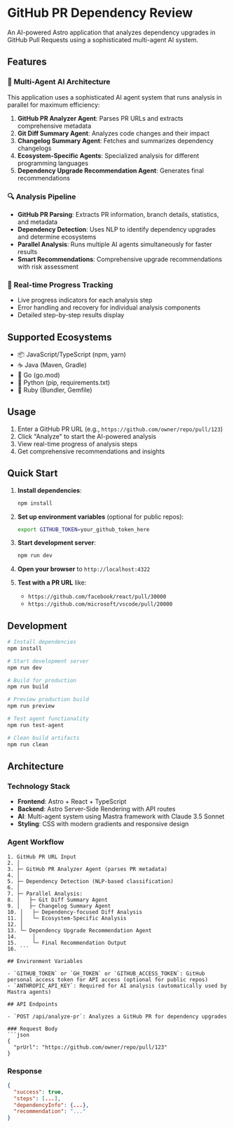 # GitHub PR Dependency Review

An AI-powered Astro application that analyzes dependency upgrades in GitHub Pull Requests using a sophisticated multi-agent AI system.

## Features

### 🤖 Multi-Agent AI Architecture
This application uses a sophisticated AI agent system that runs analysis in parallel for maximum efficiency:

1. **GitHub PR Analyzer Agent**: Parses PR URLs and extracts comprehensive metadata
2. **Git Diff Summary Agent**: Analyzes code changes and their impact
3. **Changelog Summary Agent**: Fetches and summarizes dependency changelogs
4. **Ecosystem-Specific Agents**: Specialized analysis for different programming languages
5. **Dependency Upgrade Recommendation Agent**: Generates final recommendations

### 🔍 Analysis Pipeline
- **GitHub PR Parsing**: Extracts PR information, branch details, statistics, and metadata
- **Dependency Detection**: Uses NLP to identify dependency upgrades and determine ecosystems
- **Parallel Analysis**: Runs multiple AI agents simultaneously for faster results
- **Smart Recommendations**: Comprehensive upgrade recommendations with risk assessment

### 🎯 Real-time Progress Tracking
- Live progress indicators for each analysis step
- Error handling and recovery for individual analysis components
- Detailed step-by-step results display

## Supported Ecosystems

- 📦 JavaScript/TypeScript (npm, yarn)
- ☕ Java (Maven, Gradle)
- 🐹 Go (go.mod)
- 🐍 Python (pip, requirements.txt)
- 💎 Ruby (Bundler, Gemfile)

## Usage

1. Enter a GitHub PR URL (e.g., `https://github.com/owner/repo/pull/123`)
2. Click "Analyze" to start the AI-powered analysis
3. View real-time progress of analysis steps
4. Get comprehensive recommendations and insights

## Quick Start

1. **Install dependencies**:
   ```bash
   npm install
   ```

2. **Set up environment variables** (optional for public repos):
   ```bash
   export GITHUB_TOKEN=your_github_token_here
   ```

3. **Start development server**:
   ```bash
   npm run dev
   ```

4. **Open your browser** to `http://localhost:4322`

5. **Test with a PR URL** like:
   - `https://github.com/facebook/react/pull/30000`
   - `https://github.com/microsoft/vscode/pull/20000`

## Development

```bash
# Install dependencies
npm install

# Start development server
npm run dev

# Build for production
npm run build

# Preview production build
npm run preview

# Test agent functionality
npm run test-agent

# Clean build artifacts
npm run clean
```

## Architecture

### Technology Stack
- **Frontend**: Astro + React + TypeScript
- **Backend**: Astro Server-Side Rendering with API routes
- **AI**: Multi-agent system using Mastra framework with Claude 3.5 Sonnet
- **Styling**: CSS with modern gradients and responsive design

### Agent Workflow
```
1. GitHub PR URL Input
2. │
3. ├─ GitHub PR Analyzer Agent (parses PR metadata)
4. │
5. ├─ Dependency Detection (NLP-based classification)
6. │
7. ├─ Parallel Analysis:
8. │   ├─ Git Diff Summary Agent
9. │   ├─ Changelog Summary Agent  
10. │   ├─ Dependency-focused Diff Analysis
11. │   └─ Ecosystem-Specific Analysis
12. │
13. └─ Dependency Upgrade Recommendation Agent
14.     │
15.     └─ Final Recommendation Output
16. ```

## Environment Variables

- `GITHUB_TOKEN` or `GH_TOKEN` or `GITHUB_ACCESS_TOKEN`: GitHub personal access token for API access (optional for public repos)
- `ANTHROPIC_API_KEY`: Required for AI analysis (automatically used by Mastra agents)

## API Endpoints

- `POST /api/analyze-pr`: Analyzes a GitHub PR for dependency upgrades

### Request Body
```json
{
  "prUrl": "https://github.com/owner/repo/pull/123"
}
```

### Response
```json
{
  "success": true,
  "steps": [...],
  "dependencyInfo": {...},
  "recommendation": "..."
}
```